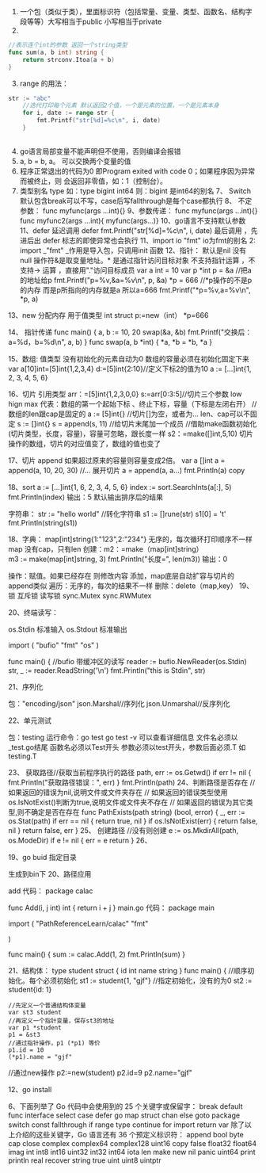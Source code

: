 1. 一个包（类似于类），里面标识符（包括常量、变量、类型、函数名、结构字段等等）大写相当于public 小写相当于private
2. 
``` go {.lin-numbers}
//表示连个int的参数 返回一个string类型
func sum(a, b int) string {
	return strconv.Itoa(a + b)
}
``` 
3. range 的用法：
``` go {.line-numbers}
str := "abc"
    //迭代打印每个元素 默认返回2个值，一个是元素的位置，一个是元素本身
    for i, date := range str {
        fmt.Printf("str[%d]=%c\n", i, date)
    }
    
```
4. go语言局部变量不能声明但不使用，否则编译会报错
5. a, b = b, a。 可以交换两个变量的值
6. 程序正常退出的代码为0	即Program exited	with	code	0；如果程序因为异常而被终止，则 会返回非零值，如：1（控制台）。
7. 类型别名 type 如：type bigint int64 则：bigint 是int64的别名
7、  Switch 默认包含break可以不写，case后写fallthrough是每个case都执行
8、 不定参数：
func myfunc(args ...int){}
9、参数传递：
func myfunc(args ...int){}
func myfunc2(args ...int){ myfunc(args...)}
10、go语言不支持默认参数
11、defer 延迟调用 
defer fmt.Printf("str[%d]=%c\n", i, date) 最后调用 ，先进后出
       defer 标志的即使异常也会执行 
11、import io "fmt" io为fmt的别名 2:  import _"fmt"  _作用是导入包，只调用init 函数
12、指针：
默认是nil 没有null 
操作符&是取变量地址。* 是通过指针访问目标对象
不支持指针运算 ，不支持-> 运算 ，直接用"."访问目标成员
    var a int = 10
    var p *int
    p = &a //把a的地址给p
    fmt.Printf("p=%v,&a=%v\n", p, &a)
    *p = 666 //*p操作的不是p的内存 而是p所指向的内存就是a 所以a=666
    fmt.Printf("*p=%v,a=%v\n", *p, a)

13、new 分配内存 用于值类型  int struct
p:=new（int） 
*p=666

14、 指针传递
func main() {
    a, b := 10, 20
    swap(&a, &b)
    fmt.Printf("交换后：a=%d，b=%d\n", a, b)
}
func swap(a, b *int) {
    *a, *b = *b, *a
}

15、数组: 
值类型
没有初始化的元素自动为0
数组的容量必须在初始化固定下来
var a[10]int=[5]int{1,2,3,4}
d:=[5]int{2:10}//定义下标2的值为10
a := [...]int{1, 2, 3, 4, 5, 6}

16、切片
引用类型
arr：=[5]int{1,2,3,0,0}
s:=arr[0:3:5]//切片三个参数  low  hign  max   代表：数组的第一个起始下标 、终止下标，容量（下标是左闭右开）
//数组的len跟cap是固定的
    a := [5]int{}
    //切片[]为空，或者为... len、cap可以不固定
    s := []int{}
    s = append(s, 11) //给切片末尾加一个成员
//借助make函数初始化(切片类型，长度，容量)，容量可忽略，跟长度一样
    s2：=make([]int,5,10)
切片操作的数组，切片的对应值变了，数组的值也变了

17、切片
append  如果超过原来的容量则容量变成2倍。
    var a []int
    a = append(a, 10, 20, 30)
//... 展开切片
    a = append(a, a...)
    fmt.Println(a)
copy

18、sort
a := [...]int{1, 6, 2, 3, 4, 5, 6}
 index := sort.SearchInts(a[:], 5)
  fmt.Println(index) 
输出：5 默认输出排序后的结果


字符串：
    str := "hello world"
    //转化字符串
    s1 := []rune(str)
    s1[0] = 't'
    fmt.Println(string(s1))

18、字典：
map[int]string{1:"123",2:"234"}  无序的，每次循环打印顺序不一样
map 没有cap，只有len
创建：m2：=make（map[int]string）  
m3 := make(map[int]string, 3)
    fmt.Println("长度=", len(m3))  输出：0

操作：赋值。如果已经存在 则修改内容
添加，map底层自动扩容与切片的append类似
遍历：无序的，每次的结果不一样
删除：delete（map,key）
19、锁
  互斥锁  读写锁
 sync.Mutex
 sync.RWMutex

20、终端读写：

 os.Stdin 标准输入
 os.Stdout 标准输出

import (
    "bufio"
    "fmt"
    "os"
)

func main() {
//bufio 带缓冲区的读写
    reader := bufio.NewReader(os.Stdin)
    str, _ := reader.ReadString('\n')
    fmt.Println("this is Stdin", str)

21、序列化

包："encoding/json"
json.Marshal//序列化
json.Unmarshal//反序列化  

22、单元测试

包：testing
运行命令：go test 
go test -v 可以查看详细信息
文件名必须以_test.go结尾
函数名必须以Test开头 参数必须以test开头，参数后面必须.T 如 testing.T

23、 获取路径//获取当前程序执行的路径
path, err := os.Getwd()
    if err != nil {
        fmt.Println("获取路径错误：", err)
    }
    fmt.Println(path)
24、判断路径是否存在
// 如果返回的错误为nil,说明文件或文件夹存在
// 如果返回的错误类型使用os.IsNotExist()判断为true,说明文件或文件夹不存在
// 如果返回的错误为其它类型,则不确定是否在存在
func PathExists(path string) (bool, error) {
    _, err := os.Stat(path)
    if err == nil {
        return true, nil
    }
    if os.IsNotExist(err) {
        return false, nil
    }
    return false, err
}
25、 创建路径
    //没有则创建
    e := os.MkdirAll(path, os.ModeDir)
    if e != nil {
        err = e
        return
    }
26、


19、go buid 指定目录

生成到bin下
20、路径应用 

 add 代码：
package calac

func Add(i, j int) int {
    return i + j
}
main.go 代码：
package main

import (
    "PathReferenceLearn/calac"
    "fmt"
    
)

func main() {
    sum := calac.Add(1, 2)
    fmt.Println(sum)
}

21、结构体：
type student struct {
    id   int
    name string
}
func main() {
    //顺序初始化。每个必须初始化
    st1 := student{1, "gjf"}
    //指定初始化，没有的为0
    st2 := student{id: 1}

    //先定义一个普通结构体变量
    var st3 student
    //再定义一个指针变量，保存st3的地址
    var p1 *student
    p1 = &st3
    //通过指针操作，p1 (*p1) 等价
    p1.id = 10
    (*p1).name = "gjf"

//通过new操作
    p2:=new(student)
    p2.id=9
    p2.name="gjf"




12、go install


6、下面列举了 Go 代码中会使用到的 25 个关键字或保留字：
break default func interface select
case defer go map struct
chan else goto package switch
const fallthrough if range type
continue for import return var
除了以上介绍的这些关键字，Go 语言还有 36 个预定义标识符： 
append bool byte cap close complex complex64 complex128 uint16
copy false float32 float64 imag int int8 int16 uint32
int32 int64 iota len make new nil panic uint64
print println real recover string true uint uint8 uintptr
